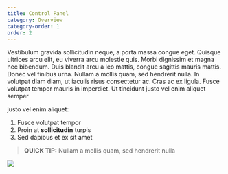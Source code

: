```yaml
---
title: Control Panel
category: Overview
category-order: 1
order: 2
---
```


Vestibulum gravida sollicitudin neque, a porta massa congue eget. Quisque ultrices arcu elit, eu viverra arcu molestie quis. Morbi dignissim et magna nec bibendum. Duis blandit arcu a leo mattis, congue sagittis mauris mattis. Donec vel finibus urna. Nullam a mollis quam, sed hendrerit nulla. In volutpat diam diam, ut iaculis risus consectetur ac. Cras ac ex ligula. Fusce volutpat tempor mauris in imperdiet. Ut tincidunt justo vel enim aliquet semper

justo vel enim aliquet:

1. Fusce volutpat tempor
2. Proin at **sollicitudin** turpis
3. Sed dapibus et ex sit amet

> **QUICK TIP:** Nullam a mollis quam, sed hendrerit nulla

![](//placehold.it/800x600)

